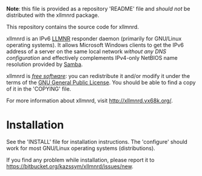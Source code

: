 **Note**: this file is provided as a repository 'README' file and *should not*
be distributed with the xllmnrd package.

This repository contains the source code for xllmnrd.

xllmnrd is an IPv6 [LLMNR][] responder daemon (primarily for GNU/Linux operating
systems).  It allows Microsoft Windows clients to get the IPv6 address of a
server on the same local network _without any DNS configuration_ and
effectively complements IPv4-only NetBIOS name resolution provided by [Samba][].

xllmnrd is *[free software][]*: you can redistribute it and/or modify it
under the terms of the [GNU General Public License][].  You should be able to find a copy of
it in the 'COPYING' file.

For more information about xllmnrd, visit <http://xllmnrd.vx68k.org/>.

[LLMNR]: <http://tools.ietf.org/html/rfc4795>
         "Link-Local Multicast Name Resolution (LLMNR) [RFC 4795]"
[Samba]: <http://www.samba.org/>
[Free software]: <http://www.gnu.org/philosophy/free-sw.html>
                 "What is free software?"
[GNU General Public License]: <http://www.gnu.org/licenses/gpl.html>

# Installation

See the 'INSTALL' file for installation instructions.  The 'configure' should
work for most GNU/Linux operating systems (distributions).

If you find any problem while installation, please report it to
<https://bitbucket.org/kazssym/xllmnrd/issues/new>.
